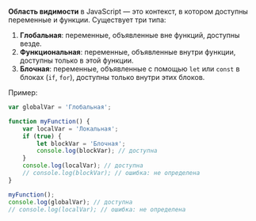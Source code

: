 **Область видимости** в JavaScript — это контекст, в котором доступны переменные и функции. Существует три типа:

1. **Глобальная**: переменные, объявленные вне функций, доступны везде.
2. **Функциональная**: переменные, объявленные внутри функции, доступны только в этой функции.
3. **Блочная**: переменные, объявленные с помощью `let` или `const` в блоках (`if`, `for`), доступны только внутри этих блоков.

Пример:

```javascript
var globalVar = 'Глобальная';

function myFunction() {
    var localVar = 'Локальная';
    if (true) {
        let blockVar = 'Блочная';
        console.log(blockVar); // доступна
    }
    console.log(localVar); // доступна
    // console.log(blockVar); // ошибка: не определена
}

myFunction();
console.log(globalVar); // доступна
// console.log(localVar); // ошибка: не определена
```
